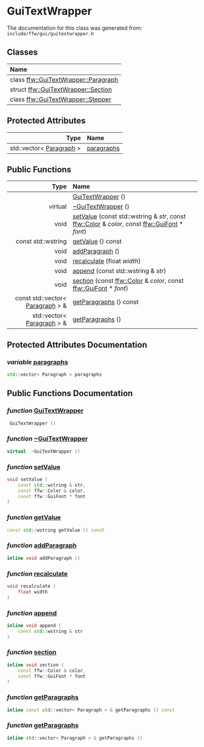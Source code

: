 GuiTextWrapper
===================================


The documentation for this class was generated from: `include/ffw/gui/guitextwrapper.h`



## Classes

| Name |
|:-----|
| class [ffw::GuiTextWrapper::Paragraph](ffw_GuiTextWrapper_Paragraph.html) |
| struct [ffw::GuiTextWrapper::Section](ffw_GuiTextWrapper_Section.html) |
| class [ffw::GuiTextWrapper::Stepper](ffw_GuiTextWrapper_Stepper.html) |


## Protected Attributes

| Type | Name |
| -------: | :------- |
|  std::vector< [Paragraph](ffw_GuiTextWrapper_Paragraph.html) > | [paragraphs](#0d2271b1) |


## Public Functions

| Type | Name |
| -------: | :------- |
|   | [GuiTextWrapper](#9373b7a4) ()  |
|  virtual  | [~GuiTextWrapper](#d2201896) ()  |
|  void | [setValue](#2b91ab96) (const std::wstring & _str_, const [ffw::Color](ffw_Color.html) & _color_, const [ffw::GuiFont](ffw_GuiFont.html) * _font_)  |
|  const std::wstring | [getValue](#cf4c71bd) () const  |
|  void | [addParagraph](#9b61ff64) ()  |
|  void | [recalculate](#bee3785d) (float _width_)  |
|  void | [append](#065aa25d) (const std::wstring & _str_)  |
|  void | [section](#c5ff18b4) (const [ffw::Color](ffw_Color.html) & _color_, const [ffw::GuiFont](ffw_GuiFont.html) * _font_)  |
|  const std::vector< [Paragraph](ffw_GuiTextWrapper_Paragraph.html) > & | [getParagraphs](#f2a46c5b) () const  |
|  std::vector< [Paragraph](ffw_GuiTextWrapper_Paragraph.html) > & | [getParagraphs](#60cde84b) ()  |


## Protected Attributes Documentation

### _variable_ <a id="0d2271b1" href="#0d2271b1">paragraphs</a>

```cpp
std::vector< Paragraph > paragraphs
```





## Public Functions Documentation

### _function_ <a id="9373b7a4" href="#9373b7a4">GuiTextWrapper</a>

```cpp
 GuiTextWrapper () 
```



### _function_ <a id="d2201896" href="#d2201896">~GuiTextWrapper</a>

```cpp
virtual  ~GuiTextWrapper () 
```



### _function_ <a id="2b91ab96" href="#2b91ab96">setValue</a>

```cpp
void setValue (
    const std::wstring & str,
    const ffw::Color & color,
    const ffw::GuiFont * font
) 
```



### _function_ <a id="cf4c71bd" href="#cf4c71bd">getValue</a>

```cpp
const std::wstring getValue () const 
```



### _function_ <a id="9b61ff64" href="#9b61ff64">addParagraph</a>

```cpp
inline void addParagraph () 
```



### _function_ <a id="bee3785d" href="#bee3785d">recalculate</a>

```cpp
void recalculate (
    float width
) 
```



### _function_ <a id="065aa25d" href="#065aa25d">append</a>

```cpp
inline void append (
    const std::wstring & str
) 
```



### _function_ <a id="c5ff18b4" href="#c5ff18b4">section</a>

```cpp
inline void section (
    const ffw::Color & color,
    const ffw::GuiFont * font
) 
```



### _function_ <a id="f2a46c5b" href="#f2a46c5b">getParagraphs</a>

```cpp
inline const std::vector< Paragraph > & getParagraphs () const 
```



### _function_ <a id="60cde84b" href="#60cde84b">getParagraphs</a>

```cpp
inline std::vector< Paragraph > & getParagraphs () 
```





